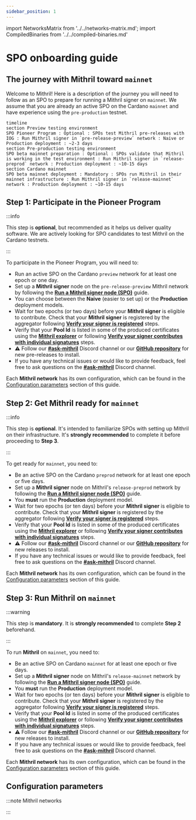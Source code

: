 ```yaml
---
sidebar_position: 1
---
```


import NetworksMatrix from '../../networks-matrix.md';
import CompiledBinaries from '../../compiled-binaries.md'

# SPO onboarding guide

## The journey with Mithril toward `mainnet`

Welcome to Mithril! Here is a description of the journey you will need to follow as an SPO to prepare for running a Mithril signer on `mainnet`. We assume that you are already an active SPO on the Cardano `mainnet` and have experience using the `pre-production` testnet.

```mermaid
timeline
section Preview testing environment
SPO Pioneer Program : Optional : SPOs test Mithril pre-releases with IOG : Run Mithril signer in `pre-release-preview` network : Naive or Production deployment : ~2-3 days
section Pre-production testing environment
SPO beta mainnet preparation : Optional : SPOs validate that Mithril is working in the test environment : Run Mithril signer in `release-preprod` network : Production deployment : ~10-15 days
section Cardano mainnet
SPO beta mainnet deployment : Mandatory : SPOs run Mithril in their mainnet infrastructure : Run Mithril signer in `release-mainnet` network : Production deployment : ~10-15 days
```

## Step 1: Participate in the Pioneer Program

:::info

This step is **optional**, but recommended as it helps us deliver quality software. We are actively looking for SPO candidates to test Mithril on the Cardano testnets.

:::

To participate in the Pioneer Program, you will need to:

- Run an active SPO on the Cardano `preview` network for at least one epoch or one day.
- Set up a **Mithril signer** node on the `pre-release-preview` Mithril network by following the [**Run a Mithril signer node (SPO)**](run-signer-node.md) guide.
- You can choose between the **Naive** (easier to set up) or the **Production** deployment models.
- Wait for two epochs (or two days) before your **Mithril signer** is eligible to contribute. Check that your **Mithril signer** is registered by the aggregator following [**Verify your signer is registered**](./run-signer-node.md#verify-your-signer-is-registered) steps.
- Verify that your **Pool Id** is listed in some of the produced certificates using the [**Mithril explorer**](https://mithril.network/explorer?aggregator=https%3A%2F%2Faggregator.pre-release-preview.api.mithril.network%2Faggregator) or following [**Verify your signer contributes with individual signatures**](./run-signer-node.md#verify-your-signer-contributes-with-individual-signatures) steps.
- :warning: Follow our [**#ask-mithril**](https://discord.gg/5kaErDKDRq) Discord channel or our [**GitHub repository**](https://github.com/input-output-hk/mithril/releases?q=pre) for new pre-releases to install.
- If you have any technical issues or would like to provide feedback, feel free to ask questions on the [**#ask-mithril**](https://discord.gg/5kaErDKDRq) Discord channel.

Each **Mithril network** has its own configuration, which can be found in the [Configuration parameters](#configuration-parameters) section of this guide.

## Step 2: Get Mithril ready for `mainnet`

:::info

This step is **optional**. It's intended to familiarize SPOs with setting up Mithril on their infrastructure. It's **strongly recommended** to complete it before proceeding to **Step 3**.

:::

To get ready for `mainnet`, you need to:

- Be an active SPO on the Cardano `preprod` network for at least one epoch or five days.
- Set up a **Mithril signer** node on Mithril's `release-preprod` network by following the [**Run a Mithril signer node (SPO)**](run-signer-node.md) guide.
- You **must** run the **Production** deployment model.
- Wait for two epochs (or ten days) before your **Mithril signer** is eligible to contribute. Check that your **Mithril signer** is registered by the aggregator following [**Verify your signer is registered**](./run-signer-node.md#verify-your-signer-is-registered) steps.
- Verify that your **Pool Id** is listed in some of the produced certificates using the [**Mithril explorer**](https://mithril.network/explorer?aggregator=https%3A%2F%2Faggregator.release-preprod.api.mithril.network%2Faggregator) or following [**Verify your signer contributes with individual signatures**](./run-signer-node.md#verify-your-signer-contributes-with-individual-signatures) steps.
- :warning: Follow our [**#ask-mithril**](https://discord.gg/5kaErDKDRq) Discord channel or our [**GitHub repository**](https://github.com/input-output-hk/mithril/releases/latest) for new releases to install.
- If you have any technical issues or would like to provide feedback, feel free to ask questions on the [**#ask-mithril**](https://discord.gg/5kaErDKDRq) Discord channel.

Each **Mithril network** has its own configuration, which can be found in the [Configuration parameters](#configuration-parameters) section of this guide.

## Step 3: Run Mithril on `mainnet`

:::warning

This step is **mandatory**. It is **strongly recommended** to complete **Step 2** beforehand.

:::

To run **Mithril** on `mainnet`, you need to:

- Be an active SPO on Cardano `mainnet` for at least one epoch or five days.
- Set up a **Mithril signer** node on Mithril's `release-mainnet` network by following the [**Run a Mithril signer node (SPO)**](run-signer-node.md) guide.
- You **must** run the **Production** deployment model.
- Wait for two epochs (or ten days) before your **Mithril signer** is eligible to contribute. Check that your **Mithril signer** is registered by the aggregator following [**Verify your signer is registered**](./run-signer-node.md#verify-your-signer-is-registered) steps.
- Verify that your **Pool Id** is listed in some of the produced certificates using the [**Mithril explorer**](https://mithril.network/explorer?aggregator=https%3A%2F%2Faggregator.release-mainnet.api.mithril.network%2Faggregator) or following [**Verify your signer contributes with individual signatures**](./run-signer-node.md#verify-your-signer-contributes-with-individual-signatures) steps.
- :warning: Follow our [**#ask-mithril**](https://discord.gg/5kaErDKDRq) Discord channel or our [**GitHub repository**](https://github.com/input-output-hk/mithril/releases/latest) for new releases to install.
- If you have any technical issues or would like to provide feedback, feel free to ask questions on the [**#ask-mithril**](https://discord.gg/5kaErDKDRq) Discord channel.

Each **Mithril network** has its own configuration, which can be found in the [Configuration parameters](#configuration-parameters) section of this guide.

## Configuration parameters

:::note Mithril networks

<NetworksMatrix />

:::
